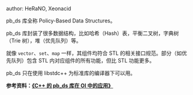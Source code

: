 author: HeRaNO, Xeonacid

pb_ds 库全称 Policy-Based Data Structures。

pb_ds 库封装了很多数据结构，比如哈希（Hash）表，平衡二叉树，字典树（Trie 树），堆（优先队列）等。

就像 `vector`、`set`、`map` 一样，其组件均符合 STL 的相关接口规范。部分（如优先队列）包含 STL 内对应组件的所有功能，但比 STL 功能更多。

pb_ds 只在使用 libstdc++ 为标准库的编译器下可以用。

**参考资料：[《C++ 的 pb_ds 库在 OI 中的应用》](https://github.com/OI-Wiki/libs/blob/master/lang/pb-ds/C%2B%2B的pb_ds库在OI中的应用.pdf)**
